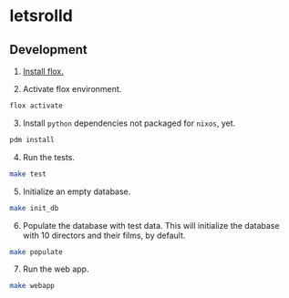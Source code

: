 # letsrolld

## Development

1. [Install flox.](https://flox.dev/docs/install-flox/)

2. Activate flox environment.

```bash
flox activate
```

3. Install `python` dependencies not packaged for `nixos`, yet.

```bash
pdm install
```

4. Run the tests.

```bash
make test
```

5. Initialize an empty database.

```bash
make init_db
```

6. Populate the database with test data. This will initialize the database with
   10 directors and their films, by default.

```bash
make populate
```

7. Run the web app.

```bash
make webapp
```
